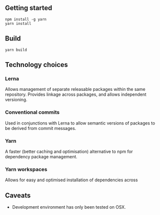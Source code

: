 ## Getting started

```
npm install -g yarn
yarn install
```

## Build

```
yarn build
```

## Technology choices

### Lerna

Allows management of separate releasable packages within the same repository. Provides linkage across packages, and
allows independent versioning.

### Conventional commits

Used in conjunctions with Lerna to allow semantic versions of packages to be derived from commit messages.

### Yarn

A faster (better caching and optimisation) alternative to npm for dependency package management.

### Yarn workspaces

Allows for easy and optimised installation of dependencies across

## Caveats

- Development environment has only been tested on OSX.